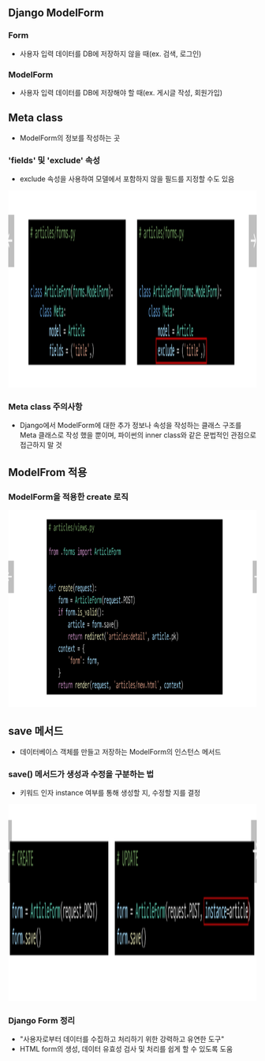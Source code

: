 ## Django ModelForm
### Form
- 사용자 입력 데이터를 DB에 저장하지 않을 때(ex. 검색, 로그인)

### ModelForm
- 사용자 입력 데이터를 DB에 저장해야 할 때(ex. 게시글 작성, 회원가입)

## Meta class
- ModelForm의 정보를 작성하는 곳

### 'fields' 및 'exclude' 속성
- exclude 속성을 사용하여 모델에서 포함하지 않을 필드를 지정할 수도 있음
<img src="images/image_1.png" width="600" height="400">

### Meta class 주의사항
- Django에서 ModelForm에 대한 추가 정보나 속성을 작성하는 클래스 구조를 Meta 클래스로 작성 했을 뿐이며, 파이썬의 inner class와 같은 문법적인 관점으로 접근하지 말 것

## ModelFrom 적용
### ModelForm을 적용한 create 로직
<img src="images/image_2.png" width="600" height="400">

## save 메서드
- 데이터베이스 객체를 만들고 저장하는 ModelForm의 인스턴스 메서드

### save() 메서드가 생성과 수정을 구분하는 법
- 키워드 인자 instance 여부를 통해 생성할 지, 수정할 지를 결정
<img src="images/image_3.png" width="600" height="400">

### Django Form 정리
- "사용자로부터 데이터를 수집하고 처리하기 위한 강력하고 유연한 도구"
- HTML form의 생성, 데이터 유효성 검사 및 처리를 쉽게 할 수 있도록 도움


